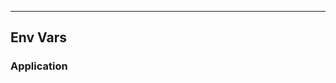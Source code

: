 <!-- Space: Projects -->
<!-- Parent: ZshIssues -->
<!-- Title: EnvVars ZshIssues -->
<!-- Label: ZshIssues -->
<!-- Label: Project -->
<!-- Label: EnvVars -->
<!-- Include: disclaimer.md -->
<!-- Include: ac:toc -->

---

## Env Vars

### Application
